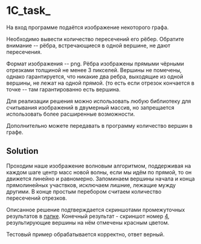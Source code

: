 # 1C_task_

На вход программе подаётся изображение некоторого графа.

Необходимо вывести количество пересечений его рёбер. Обратите внимание -- рёбра, встречающиеся в одной вершине, не дают пересечения. 

Формат изображения -- png. Рёбра изображены прямыми чёрными отрезками толщиной не менее 3 пикселей. Вершины не помечены, однако гарантируется, что никакие два ребра, выходящие из одной вершины, не лежат на одной прямой. (то есть если отрезок кончается в точке -- там гарантированно есть вершина. 

Для реализации решения можно использовать любую библиотеку для считывания изображений в двумерный массив, но запрещается использовать более расширенные возможности. 

Дополнительно можете передавать в программу количество вершин в графе.

## Solution

Проходим наше изображение волновым алгоритмом, поддерживая на каждом шаге центр масс новой волны, если мы идём по прямой, то он движется линейно и равномерно. Запоминаем вершины начала и конца прямолинейных участвков, исключаем лишние, лежащие мужду другими. В конце простым перебором считаем количество пересечений отрезков.

Описанное решение подтверждается скриншотами промежуточных результатов в [папке](/1C_task_/img). Конечный результат - скриншот номер [4](/1C_task_/img/4.png), результирующие вершины на нём отмечены красным цветом.

Тестовый пример обрабатывается корректно, ответ верный.
